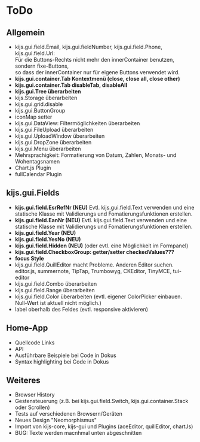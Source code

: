 ToDo
=====
Allgemein
---------
- kijs.gui.field.Email, kijs.gui.fieldNumber, kijs.gui.field.Phone, kijs.gui.field.Url:  
  Für die Buttons-Rechts nicht mehr den innerContainer benutzen, sondern fixe-Buttons,  
  so dass der innerContainer nur für eigene Buttons verwendet wird.  
- **kijs.gui.container.Tab Kontextmenü (close, close all, close other)**
- **kijs.gui.container.Tab disableTab, disableAll**
- **kijs.gui.Tree überarbeiten**
- kijs.Storage überarbeiten
- kijs.gui.grid.disable
- kijs.gui.ButtonGroup
- iconMap setter
- kijs.gui.DataView: Filtermöglichkeiten überarbeiten
- kijs.gui.FileUpload überarbeiten
- kijs.gui.UploadWindow überarbeiten
- kijs.gui.DropZone überarbeiten
- kijs.gui.Menu überarbeiten
- Mehrsprachigkeit: Formatierung von Datum, Zahlen, Monats- und Wohentagsnamen
- Chart.js Plugin
- fullCalendar Plugin


kijs.gui.Fields
---------------
- **kijs.gui.field.EsrRefNr (NEU)** Evtl. kijs.gui.field.Text verwenden und eine statische 
  Klasse mit Validierungs und Fomatierungsfunktionen erstellen.
- **kijs.gui.field.EanNr (NEU)** Evtl. kijs.gui.field.Text verwenden und eine statische 
  Klasse mit Validierungs und Fomatierungsfunktionen erstellen.
- **kijs.gui.field.Year (NEU)**
- **kijs.gui.field.YesNo (NEU)**
- **kijs.gui.field.Hidden (NEU)** (oder evtl. eine Möglichkeit im Formpanel)
- **kijs.gui.field.CheckboxGroup: getter/setter checkedValues???**
- **focus Style**
- kijs.gui.field.QuillEditor macht Probleme. Anderen Editor suchen. editor.js, summernote, TipTap, Trumbowyg, CKEditor, TinyMCE, tui-editor
- kijs.gui.field.Combo überarbeiten  
- kijs.gui.field.Range überarbeiten  
- kijs.gui.field.Color überarbeiten (evtl. eigener ColorPicker einbauen. Null-Wert ist aktuell nicht möglich.)
- label oberhalb des Feldes (evtl. responsive aktivieren)


Home-App
--------
- Quellcode Links
- API
- Ausführbare Beispiele bei Code in Dokus
- Syntax highlighting bei Code in Dokus


Weiteres
--------
- Browser History
- Gestensteuerung (z.B. bei kijs.gui.field.Switch, kijs.gui.container.Stack oder Scrollen)
- Tests auf verschiedenen Browsern/Geräten
- Neues Design "Neomorphismus"
- Import von kijs-core, kijs-gui und Plugins (aceEditor, quillEditor, chartJs)
- BUG: Texte werden macnhmal unten abgeschnitten
